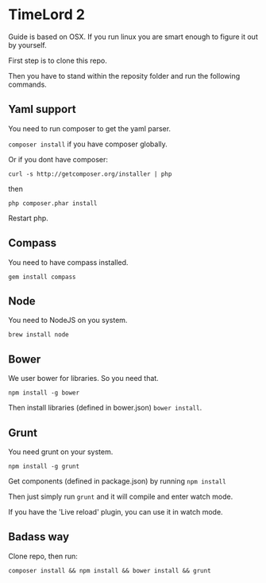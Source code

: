 TimeLord 2
==========

Guide is based on OSX. If you run linux you are smart enough to figure it out by yourself.

First step is to clone this repo.

Then you have to stand within the reposity folder and run the following commands.

Yaml support
------------

You need to run composer to get the yaml parser.

` composer install ` if you have composer globally.

Or if you dont have composer:

` curl -s http://getcomposer.org/installer | php `

then

` php composer.phar install `

Restart php.

Compass
-------

You need to have compass installed.

` gem install compass `

Node
----

You need to NodeJS on you system.

` brew install node `

Bower
-----

We user bower for libraries. So you need that.

` npm install -g bower `

Then install libraries (defined in bower.json) ` bower install `.

Grunt
-----

You need grunt on your system.

` npm install -g grunt `

Get components (defined in package.json) by running ` npm install `

Then just simply run ` grunt ` and it will compile and enter watch mode.

If you have the 'Live reload' plugin, you can use it in watch mode.

Badass way
----------

Clone repo, then run:

` composer install && npm install && bower install && grunt `

